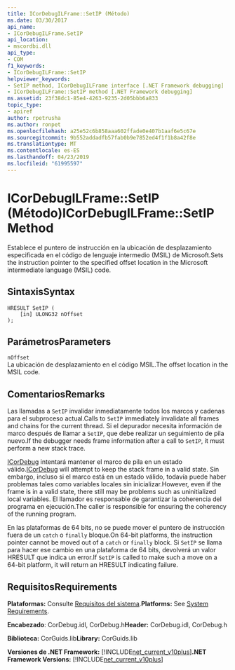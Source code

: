 ```yaml
---
title: ICorDebugILFrame::SetIP (Método)
ms.date: 03/30/2017
api_name:
- ICorDebugILFrame.SetIP
api_location:
- mscordbi.dll
api_type:
- COM
f1_keywords:
- ICorDebugILFrame::SetIP
helpviewer_keywords:
- SetIP method, ICorDebugILFrame interface [.NET Framework debugging]
- ICorDebugILFrame::SetIP method [.NET Framework debugging]
ms.assetid: 23f38dc1-85e4-4263-9235-2d05bbb6a833
topic_type:
- apiref
author: rpetrusha
ms.author: ronpet
ms.openlocfilehash: a25e52c6b858aaa602ffade0e407b1aaf6e5c67e
ms.sourcegitcommit: 9b552addadfb57fab0b9e7852ed4f1f1b8a42f8e
ms.translationtype: MT
ms.contentlocale: es-ES
ms.lasthandoff: 04/23/2019
ms.locfileid: "61995597"
---
```

# <a name="icordebugilframesetip-method"></a><span data-ttu-id="eb59b-102">ICorDebugILFrame::SetIP (Método)</span><span class="sxs-lookup"><span data-stu-id="eb59b-102">ICorDebugILFrame::SetIP Method</span></span>
<span data-ttu-id="eb59b-103">Establece el puntero de instrucción en la ubicación de desplazamiento especificada en el código de lenguaje intermedio (MSIL) de Microsoft.</span><span class="sxs-lookup"><span data-stu-id="eb59b-103">Sets the instruction pointer to the specified offset location in the Microsoft intermediate language (MSIL) code.</span></span>  
  
## <a name="syntax"></a><span data-ttu-id="eb59b-104">Sintaxis</span><span class="sxs-lookup"><span data-stu-id="eb59b-104">Syntax</span></span>  
  
```  
HRESULT SetIP (  
    [in] ULONG32 nOffset  
);  
```  
  
## <a name="parameters"></a><span data-ttu-id="eb59b-105">Parámetros</span><span class="sxs-lookup"><span data-stu-id="eb59b-105">Parameters</span></span>  
 `nOffset`  
 <span data-ttu-id="eb59b-106">La ubicación de desplazamiento en el código MSIL.</span><span class="sxs-lookup"><span data-stu-id="eb59b-106">The offset location in the MSIL code.</span></span>  
  
## <a name="remarks"></a><span data-ttu-id="eb59b-107">Comentarios</span><span class="sxs-lookup"><span data-stu-id="eb59b-107">Remarks</span></span>  
 <span data-ttu-id="eb59b-108">Las llamadas a `SetIP` invalidar inmediatamente todos los marcos y cadenas para el subproceso actual.</span><span class="sxs-lookup"><span data-stu-id="eb59b-108">Calls to `SetIP` immediately invalidate all frames and chains for the current thread.</span></span> <span data-ttu-id="eb59b-109">Si el depurador necesita información de marco después de llamar a `SetIP`, que debe realizar un seguimiento de pila nuevo.</span><span class="sxs-lookup"><span data-stu-id="eb59b-109">If the debugger needs frame information after a call to `SetIP`, it must perform a new stack trace.</span></span>  
  
 <span data-ttu-id="eb59b-110">[ICorDebug](../../../../docs/framework/unmanaged-api/debugging/icordebug-interface.md) intentará mantener el marco de pila en un estado válido.</span><span class="sxs-lookup"><span data-stu-id="eb59b-110">[ICorDebug](../../../../docs/framework/unmanaged-api/debugging/icordebug-interface.md) will attempt to keep the stack frame in a valid state.</span></span> <span data-ttu-id="eb59b-111">Sin embargo, incluso si el marco está en un estado válido, todavía puede haber problemas tales como variables locales sin inicializar.</span><span class="sxs-lookup"><span data-stu-id="eb59b-111">However, even if the frame is in a valid state, there still may be problems such as uninitialized local variables.</span></span> <span data-ttu-id="eb59b-112">El llamador es responsable de garantizar la coherencia del programa en ejecución.</span><span class="sxs-lookup"><span data-stu-id="eb59b-112">The caller is responsible for ensuring the coherency of the running program.</span></span>  
  
 <span data-ttu-id="eb59b-113">En las plataformas de 64 bits, no se puede mover el puntero de instrucción fuera de un `catch` o `finally` bloque.</span><span class="sxs-lookup"><span data-stu-id="eb59b-113">On 64-bit platforms, the instruction pointer cannot be moved out of a `catch` or `finally` block.</span></span> <span data-ttu-id="eb59b-114">Si `SetIP` se llama para hacer ese cambio en una plataforma de 64 bits, devolverá un valor HRESULT que indica un error.</span><span class="sxs-lookup"><span data-stu-id="eb59b-114">If `SetIP` is called to make such a move on a 64-bit platform, it will return an HRESULT indicating failure.</span></span>  
  
## <a name="requirements"></a><span data-ttu-id="eb59b-115">Requisitos</span><span class="sxs-lookup"><span data-stu-id="eb59b-115">Requirements</span></span>  
 <span data-ttu-id="eb59b-116">**Plataformas:** Consulte [Requisitos del sistema](../../../../docs/framework/get-started/system-requirements.md).</span><span class="sxs-lookup"><span data-stu-id="eb59b-116">**Platforms:** See [System Requirements](../../../../docs/framework/get-started/system-requirements.md).</span></span>  
  
 <span data-ttu-id="eb59b-117">**Encabezado**: CorDebug.idl, CorDebug.h</span><span class="sxs-lookup"><span data-stu-id="eb59b-117">**Header:** CorDebug.idl, CorDebug.h</span></span>  
  
 <span data-ttu-id="eb59b-118">**Biblioteca:** CorGuids.lib</span><span class="sxs-lookup"><span data-stu-id="eb59b-118">**Library:** CorGuids.lib</span></span>  
  
 <span data-ttu-id="eb59b-119">**Versiones de .NET Framework:** [!INCLUDE[net_current_v10plus](../../../../includes/net-current-v10plus-md.md)]</span><span class="sxs-lookup"><span data-stu-id="eb59b-119">**.NET Framework Versions:** [!INCLUDE[net_current_v10plus](../../../../includes/net-current-v10plus-md.md)]</span></span>
